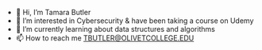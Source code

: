 - 👋 Hi, I’m Tamara Butler
- 👀 I’m interested in Cybersecurity & have been taking a course on Udemy
- 🌱 I’m currently learning about data structures and algorithms
- 📫 How to reach me TBUTLER@OLIVETCOLLEGE.EDU 


